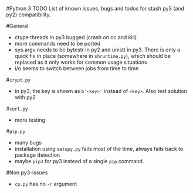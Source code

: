 #Python 3 TODO
List of known issues, bugs and todos for stash py3 (and py2) compatibility.

#General
- ctype threads in py3 bugged (crash on cc and kill)
- more commands need to be ported
- sys.argv needs to be bytestr in py2 and unistt in py3. There is only a quick fix in place (somewhere in `shruntime.py`), which should be replaced as it only works for common usage situations
- i/o seems to switch between jobs from time to time


#`crypt.py`
- in py3, the key is shown as `b'<key>'` instead of `<key>`. Also test solution with py2

#`curl.py`
- more testing

#`pip.py`
- many bugs
- installation using `setupy.py` fails most of the time, always falls back to package detection
- maybe `pip3` for py3 instead of a single `pip` command.

#Non py3-issues
- `cp.py` has no `-r` argument
